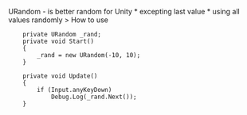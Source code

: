 URandom - is better random for Unity
			* excepting last value
		* using all values randomly
		> How to use
  
		private URandom _rand;
		private void Start()
		{
			_rand = new URandom(-10, 10);
		}

		private void Update()
		{
			if (Input.anyKeyDown)
				Debug.Log(_rand.Next());
		}